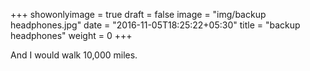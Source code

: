 +++
showonlyimage = true
draft = false
image = "img/backup headphones.jpg"
date = "2016-11-05T18:25:22+05:30"
title = "backup headphones"
weight = 0
+++

And I would walk 10,000 miles.


